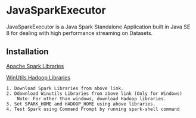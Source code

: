 # JavaSparkExecutor

JavaSparkExecutor is a Java Spark Standalone Application built in Java SE 8 for dealing with high performance streaming on Datasets.

## Installation

[Apache Spark Libraries](https://spark.apache.org/)

[WinUtils Hadoop Libraries](https://github.com/steveloughran/winutils)

```
1. Download Spark Libraries from above link.
2. Ddownload Winutils Libraries from above link (Only for Windows)
    Note: For other than windows, download Hadoop libraries.
3. Set SPARK_HOME and HADOOP_HOME using above libraries.
4. Test Spark using Command Prompt by running spark-shell command
```
